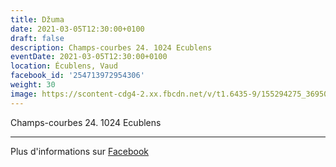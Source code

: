 ```yaml
---
title: Džuma
date: 2021-03-05T12:30:00+0100
draft: false
description: Champs-courbes 24. 1024 Ecublens
eventDate: 2021-03-05T12:30:00+0100
location: Écublens, Vaud
facebook_id: '254713972954306'
weight: 30
image: https://scontent-cdg4-2.xx.fbcdn.net/v/t1.6435-9/155294275_3695079563921169_4909597834044538694_n.jpg?_nc_cat=101&ccb=1-7&_nc_sid=9e60e4&_nc_eui2=AeG8UClbWf29AU_nXjdq3EWH_4HHzzV0GSb_gcfPNXQZJh84GYNGo4_Z5Cn5-iLlSDRJM0isnap6RFoid72tsV9o&_nc_ohc=ETdHtQh3LGYQ7kNvwFDhnCx&_nc_oc=Adk8qPneVNGs9r9PEYX2excNEHOYNuH122J0YzCucKWuXGT1TkI6G6knUiiS7rPmnXo&_nc_zt=23&_nc_ht=scontent-cdg4-2.xx&edm=ABTKTjYEAAAA&_nc_gid=ppp1aw5-PMVLcatRt3Pe4A&oh=00_AfMT7WxYVyWvZ00mCvDEw2OOwAURIuPuvJ5c51VCXgThWQ&oe=688972DB
---
```


Champs-courbes 24. 1024 Ecublens

---

Plus d'informations sur [Facebook](https://facebook.com/events/254713972954306)